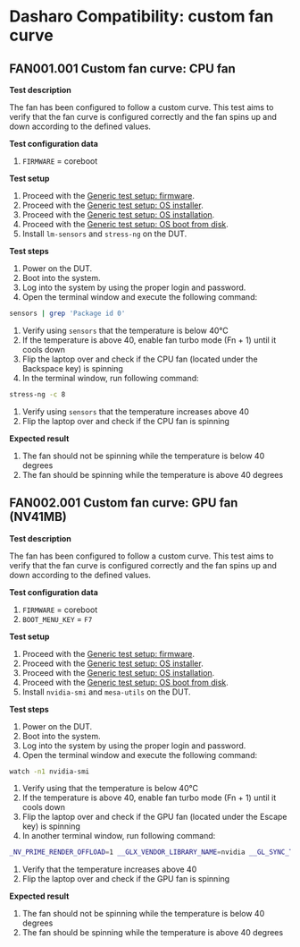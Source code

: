 # Dasharo Compatibility: custom fan curve

## FAN001.001 Custom fan curve: CPU fan

**Test description**

The fan has been configured to follow a custom curve. This test aims to verify
that the fan curve is configured correctly and the fan spins up and down
according to the defined values.

**Test configuration data**

1. `FIRMWARE` = coreboot

**Test setup**

1. Proceed with the
    [Generic test setup: firmware](../../generic-test-setup/#firmware).
1. Proceed with the
    [Generic test setup: OS installer](../../generic-test-setup/#os-installer).
1. Proceed with the
    [Generic test setup: OS installation](../../generic-test-setup/#os-installation).
1. Proceed with the
    [Generic test setup: OS boot from disk](../../generic-test-setup/#os-boot-from-disk).
1. Install `lm-sensors` and `stress-ng` on the DUT.

**Test steps**

1. Power on the DUT.
1. Boot into the system.
1. Log into the system by using the proper login and password.
1. Open the terminal window and execute the following command:

```bash
sensors | grep 'Package id 0'
```

1. Verify using `sensors` that the temperature is below 40°C
1. If the temperature is above 40, enable fan turbo mode (Fn + 1) until it cools
   down
1. Flip the laptop over and check if the CPU fan (located under the Backspace
   key) is spinning
1. In the terminal window, run following command:

```bash
stress-ng -c 8
```

1. Verify using `sensors` that the temperature increases above 40
1. Flip the laptop over and check if the CPU fan is spinning

**Expected result**

1. The fan should not be spinning while the temperature is below 40 degrees
1. The fan should be spinning while the temperature is above 40 degrees

## FAN002.001 Custom fan curve: GPU fan (NV41MB)

**Test description**

The fan has been configured to follow a custom curve. This test aims to verify
that the fan curve is configured correctly and the fan spins up and down
according to the defined values.

**Test configuration data**

1. `FIRMWARE` = coreboot
1. `BOOT_MENU_KEY` = `F7`

**Test setup**

1. Proceed with the
    [Generic test setup: firmware](../../generic-test-setup/#firmware).
1. Proceed with the
    [Generic test setup: OS installer](../../generic-test-setup/#os-installer).
1. Proceed with the
    [Generic test setup: OS installation](../../generic-test-setup/#os-installation).
1. Proceed with the
    [Generic test setup: OS boot from disk](../../generic-test-setup/#os-boot-from-disk).
1. Install `nvidia-smi` and `mesa-utils` on the DUT.

**Test steps**

1. Power on the DUT.
1. Boot into the system.
1. Log into the system by using the proper login and password.
1. Open the terminal window and execute the following command:

```bash
watch -n1 nvidia-smi
```

1. Verify using that the temperature is below 40°C
1. If the temperature is above 40, enable fan turbo mode (Fn + 1) until it cools
   down
1. Flip the laptop over and check if the GPU fan (located under the Escape
   key) is spinning
1. In another terminal window, run following command:

```bash
_NV_PRIME_RENDER_OFFLOAD=1 __GLX_VENDOR_LIBRARY_NAME=nvidia __GL_SYNC_TO_VBLANK=0 glxgears
```

1. Verify that the temperature increases above 40
1. Flip the laptop over and check if the GPU fan is spinning

**Expected result**

1. The fan should not be spinning while the temperature is below 40 degrees
1. The fan should be spinning while the temperature is above 40 degrees
